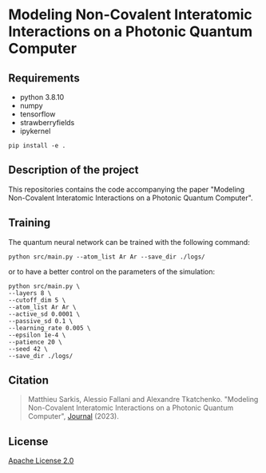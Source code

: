 # Modeling Non-Covalent Interatomic Interactions on a Photonic Quantum Computer

## Requirements

- python 3.8.10
- numpy
- tensorflow
- strawberryfields
- ipykernel

```shell
pip install -e .
```

## Description of the project

This repositories contains the code accompanying the paper "Modeling Non-Covalent Interatomic Interactions on a Photonic Quantum Computer".

## Training

The quantum neural network can be trained with the following command:
```shell
python src/main.py --atom_list Ar Ar --save_dir ./logs/
```

or to have a better control on the parameters of the simulation:
```shell
python src/main.py \
--layers 8 \
--cutoff_dim 5 \
--atom_list Ar Ar \
--active_sd 0.0001 \
--passive_sd 0.1 \
--learning_rate 0.005 \
--epsilon 1e-4 \
--patience 20 \
--seed 42 \
--save_dir ./logs/
```

## Citation

> Matthieu Sarkis, Alessio Fallani and Alexandre Tkatchenko.
> "Modeling Non-Covalent Interatomic Interactions on a Photonic Quantum Computer",
> [Journal](url) (2023).

## License

[Apache License 2.0](https://github.com/MatthieuSarkis/qdo/blob/master/LICENSE)
